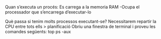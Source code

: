 Quan s’executa un procés:
Es carrega a la memoria RAM
-Ocupa el processador que s’encarrega d’executar-lo

Què passa si tenim molts processos executant-se?
Necessitarem repartir la CPU entre tots ells > planificació
Obriu una finestra de terminal i proveu les comandes següents:
top
ps -aux
